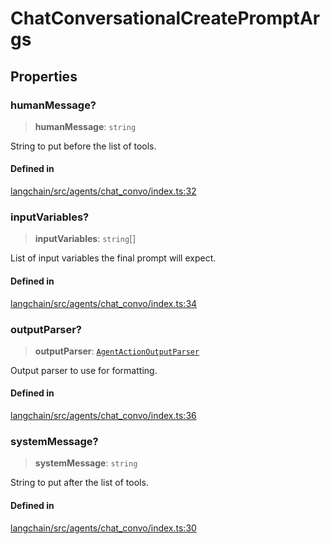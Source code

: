 ChatConversationalCreatePromptArgs
==================================

Properties[](#properties "Direct link to Properties")
------------------------------------------------------

### humanMessage?[](#humanmessage "Direct link to humanMessage?")

> **humanMessage**: `string`

String to put before the list of tools.

#### Defined in[](#defined-in "Direct link to Defined in")

[langchain/src/agents/chat\_convo/index.ts:32](https://github.com/hwchase17/langchainjs/blob/1c1274d/langchain/src/agents/chat_convo/index.ts#L32)

### inputVariables?[](#inputvariables "Direct link to inputVariables?")

> **inputVariables**: `string`\[\]

List of input variables the final prompt will expect.

#### Defined in[](#defined-in-1 "Direct link to Defined in")

[langchain/src/agents/chat\_convo/index.ts:34](https://github.com/hwchase17/langchainjs/blob/1c1274d/langchain/src/agents/chat_convo/index.ts#L34)

### outputParser?[](#outputparser "Direct link to outputParser?")

> **outputParser**: [`AgentActionOutputParser`](/docs/api/agents/classes/AgentActionOutputParser)

Output parser to use for formatting.

#### Defined in[](#defined-in-2 "Direct link to Defined in")

[langchain/src/agents/chat\_convo/index.ts:36](https://github.com/hwchase17/langchainjs/blob/1c1274d/langchain/src/agents/chat_convo/index.ts#L36)

### systemMessage?[](#systemmessage "Direct link to systemMessage?")

> **systemMessage**: `string`

String to put after the list of tools.

#### Defined in[](#defined-in-3 "Direct link to Defined in")

[langchain/src/agents/chat\_convo/index.ts:30](https://github.com/hwchase17/langchainjs/blob/1c1274d/langchain/src/agents/chat_convo/index.ts#L30)